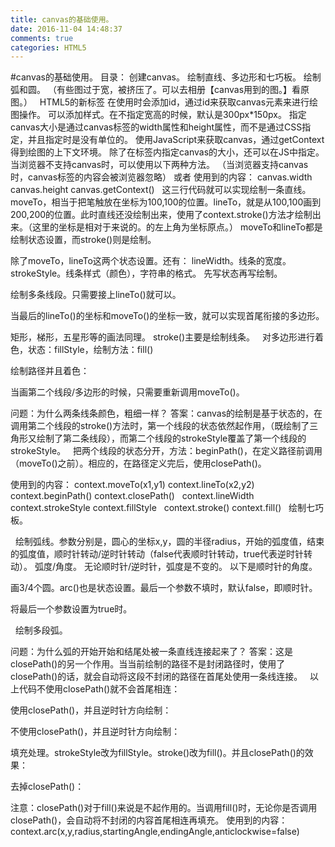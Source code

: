 ```yaml
---
title: canvas的基础使用。
date: 2016-11-04 14:48:37
comments: true
categories: HTML5
---
```


#canvas的基础使用。
目录：
创建canvas。
绘制直线、多边形和七巧板。
绘制弧和圆。
（有些图过于宽，被挤压了。可以去相册【canvas用到的图。】看原图。）
 
HTML5的新标签<canvas></canvas>
在使用时会添加id，通过id来获取canvas元素来进行绘图操作。
可以添加样式。在不指定宽高的时候，默认是300px*150px。
指定canvas大小是通过canvas标签的width属性和height属性，而不是通过CSS指定，并且指定时是没有单位的。
使用JavaScript来获取canvas，通过getContext得到绘图的上下文环境。
除了在标签内指定canvas的大小，还可以在JS中指定。
当浏览器不支持canvas时，可以使用以下两种方法。
（当浏览器支持canvas时，canvas标签的内容会被浏览器忽略）
或者
使用到的内容：
canvas.width
canvas.height
canvas.getContext()
 
这三行代码就可以实现绘制一条直线。
moveTo，相当于把笔触放在坐标为100,100的位置。lineTo，就是从100,100画到200,200的位置。此时直线还没绘制出来，使用了context.stroke()方法才绘制出来。（这里的坐标是相对于<canvas>来说的。<canvas>的左上角为坐标原点。）
moveTo和lineTo都是绘制状态设置，而stroke()则是绘制。

除了moveTo，lineTo这两个状态设置。还有：
lineWidth。线条的宽度。
strokeStyle。线条样式（颜色），字符串的格式。
先写状态再写绘制。

绘制多条线段。只需要接上lineTo()就可以。

当最后的lineTo()的坐标和moveTo()的坐标一致，就可以实现首尾衔接的多边形。

矩形，梯形，五星形等的画法同理。
stroke()主要是绘制线条。
 
对多边形进行着色，状态：fillStyle，绘制方法：fill()

绘制路径并且着色：

当画第二个线段/多边形的时候，只需要重新调用moveTo()。

问题：为什么两条线条颜色，粗细一样？
答案：canvas的绘制是基于状态的，在调用第二个线段的stroke()方法时，第一个线段的状态依然起作用，（既绘制了三角形又绘制了第二条线段），而第二个线段的strokeStyle覆盖了第一个线段的strokeStyle。
 
把两个线段的状态分开，方法：beginPath()，在定义路径前调用（moveTo()之前）。相应的，在路径定义完后，使用closePath()。

使用到的内容：
context.moveTo(x1,y1)
context.lineTo(x2,y2)
 
context.beginPath()
context.closePath()
 
context.lineWidth
context.strokeStyle
context.fillStyle
 
context.stroke()
context.fill()
 
绘制七巧板。

 
绘制弧线。参数分别是，圆心的坐标x,y，圆的半径radius，开始的弧度值，结束的弧度值，顺时针转动/逆时针转动（false代表顺时针转动，true代表逆时针转动）。
弧度/角度。
无论顺时针/逆时针，弧度是不变的。
以下是顺时针的角度。

画3/4个圆。arc()也是状态设置。最后一个参数不填时，默认false，即顺时针。

将最后一个参数设置为true时。

 
绘制多段弧。

问题：为什么弧的开始开始和结尾处被一条直线连接起来了？
答案：这是closePath()的另一个作用。当当前绘制的路径不是封闭路径时，使用了closePath()的话，就会自动将这段不封闭的路径在首尾处使用一条线连接。
 
以上代码不使用closePath()就不会首尾相连：

使用closePath()，并且逆时针方向绘制：

不使用closePath()，并且逆时针方向绘制：

填充处理。strokeStyle改为fillStyle。stroke()改为fill()。并且closePath()的效果：

去掉closePath()：

注意：closePath()对于fill()来说是不起作用的。当调用fill()时，无论你是否调用closePath()，会自动将不封闭的内容首尾相连再填充。
使用到的内容：
context.arc(x,y,radius,startingAngle,endingAngle,anticlockwise=false)
